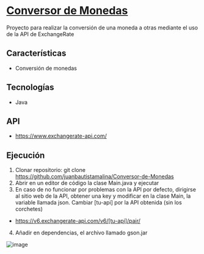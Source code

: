 # [Conversor de Monedas](https://github.com/juanbautistamalina/Conversor-de-Monedas#Conversor-de-Monedas)
Proyecto para realizar la conversión de una moneda a otras mediante el uso de la API de ExchangeRate


## Características
- Conversión de monedas

## Tecnologías
- Java

## API
- https://www.exchangerate-api.com/

## Ejecución
1. Clonar repositorio: git clone https://github.com/juanbautistamalina/Conversor-de-Monedas
2. Abrir en un editor de código la clase Main.java y ejecutar
3. En caso de no funcionar por problemas con la API por defecto, dirigirse al sitio web de la API, obtener una key y modificar en la clase Main, la variable llamada json. Cambiar [tu-api] por la API obtenida (sin los corchetes)
- https://v6.exchangerate-api.com/v6/[tu-api]/pair/
4. Añadir en dependencias, el archivo llamado gson.jar

![image](https://private-user-images.githubusercontent.com/104845721/328622360-10648fff-0f7a-4968-8a6f-67e7a5369f2e.png?jwt=eyJhbGciOiJIUzI1NiIsInR5cCI6IkpXVCJ9.eyJpc3MiOiJnaXRodWIuY29tIiwiYXVkIjoicmF3LmdpdGh1YnVzZXJjb250ZW50LmNvbSIsImtleSI6ImtleTUiLCJleHAiOjE3MTUxMDQyMjUsIm5iZiI6MTcxNTEwMzkyNSwicGF0aCI6Ii8xMDQ4NDU3MjEvMzI4NjIyMzYwLTEwNjQ4ZmZmLTBmN2EtNDk2OC04YTZmLTY3ZTdhNTM2OWYyZS5wbmc_WC1BbXotQWxnb3JpdGhtPUFXUzQtSE1BQy1TSEEyNTYmWC1BbXotQ3JlZGVudGlhbD1BS0lBVkNPRFlMU0E1M1BRSzRaQSUyRjIwMjQwNTA3JTJGdXMtZWFzdC0xJTJGczMlMkZhd3M0X3JlcXVlc3QmWC1BbXotRGF0ZT0yMDI0MDUwN1QxNzQ1MjVaJlgtQW16LUV4cGlyZXM9MzAwJlgtQW16LVNpZ25hdHVyZT1iNzBkMjQ0ZTU4NjE0ZjhmZWU0OWY4YzZkZTZlYTExYWUzNTU4ZWUxM2QxOTJlMWM1YjNjNmJhYzM0OGYwM2Y4JlgtQW16LVNpZ25lZEhlYWRlcnM9aG9zdCZhY3Rvcl9pZD0wJmtleV9pZD0wJnJlcG9faWQ9MCJ9.RvVyZUm6NOiZBqQc1tAxtPrZXDRGm-0-GVuMGyMPwUs)

 
